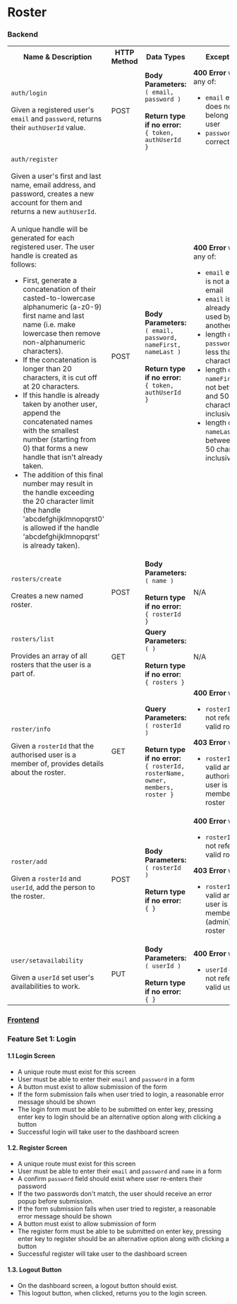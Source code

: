 # Roster

### Backend

<table>
  <tr>
    <th>Name & Description</th>
    <th>HTTP Method</th>
    <th style="width:18%">Data Types</th>
    <th style="width:32%">Exceptions</th>
  </tr>

  <tr>
    <td><code>auth/login</code><br /><br />Given a registered user's <code>email</code> and <code>password</code>, returns their <code>authUserId</code> value.</td>
    <td>POST</td>
    <td><b>Body Parameters:</b><br /><code>( email, password )</code><br /><br /><b>Return type if no error:</b><br /><code>{ token, authUserId }</code></td>
    <td>
      <b>400 Error</b> when any of:
      <ul>
        <li><code>email</code> entered does not belong to a user</li>
        <li><code>password</code> is not correct</li>
      </ul>
    </td>
  </tr>

  <tr>
    <td><code>auth/register</code><br /><br />Given a user's first and last name, email address, and password, creates a new account for them and returns a new <code>authUserId</code>.<br /><br />A unique handle will be generated for each registered user. The user handle is created as follows:
      <ul>
        <li>First, generate a concatenation of their casted-to-lowercase alphanumeric (a-z0-9) first name and last name (i.e. make lowercase then remove non-alphanumeric characters).</li>
        <li>If the concatenation is longer than 20 characters, it is cut off at 20 characters.</li>
        <li>If this handle is already taken by another user, append the concatenated names with the smallest number (starting from 0) that forms a new handle that isn't already taken.</li>
        <li>The addition of this final number may result in the handle exceeding the 20 character limit (the handle 'abcdefghijklmnopqrst0' is allowed if the handle 'abcdefghijklmnopqrst' is already taken).</li>
      </ul>
    </td>
    <td>POST</td>
    <td><b>Body Parameters:</b><br /><code>( email, password, nameFirst, nameLast )</code><br /><br /><b>Return type if no error:</b><br /><code>{ token, authUserId }</code></td>
    <td>
      <b>400 Error</b> when any of:
      <ul>
        <li><code>email</code> entered is not a valid email</li>
        <li><code>email</code> is already being used by another user</li>
        <li>length of <code>password</code> is less than 6 characters</li>
        <li>length of <code>nameFirst</code> is not between 1 and 50 characters inclusive</li>
        <li>length of <code>nameLast</code> is not between 1 and 50 characters inclusive</li>
      </ul>
    </td>
  </tr>

  <tr>
    <td><code>rosters/create</code><br /><br />Creates a new named roster.</td>
    <td>POST</td>
    <td><b>Body Parameters:</b><br /><code>( name )</code><br /><br /><b>Return type if no error:</b><br /><code>{ rosterId }</code></td>
    <td>N/A</td>
  </tr>

  <tr>
    <td><code>rosters/list</code><br /><br />Provides an array of all rosters that the user is a part of.</td>
    <td>GET</td>
    <td><b>Query Parameters:</b><br /><code>( )</code><br /><br /><b>Return type if no error:</b><br /><code>{ rosters }</code></td>
    <td>N/A</td>
  </tr>

  <tr>
    <td><code>roster/info</code><br /><br />Given a <code>rosterId</code> that the authorised user is a member of, provides details about the roster.</td>
    <td>GET</td>
    <td><b>Query Parameters:</b><br /><code>( rosterId )</code><br /><br /><b>Return type if no error:</b><br /><code>{ rosterId, rosterName, owner, members, roster }</code></td>
    <td>
      <b>400 Error</b> when:
      <ul>
        <li><code>rosterId</code> does not refer to a valid roster</li>
      </ul>
      <b>403 Error</b> when:
      <ul>
        <li><code>rosterId</code> is valid and the authorised user is not a member of the roster</li>
      </ul>
    </td>
  </tr>

  <tr>
    <td><code>roster/add</code><br /><br />Given a <code>rosterId</code> and <code>userId</code>, add the person to the roster.</td>
    <td>POST</td>
    <td><b>Body Parameters:</b><br /><code>( rosterId )</code><br /><br /><b>Return type if no error:</b><br /><code>{ }</code></td>
    <td>
      <b>400 Error</b> when:
      <ul>
        <li><code>rosterId</code> does not refer to a valid roster</li>
      </ul>
      <b>403 Error</b> when:
      <ul>
        <li><code>rosterId</code> is valid and the user is not a member/owner (admin) of the roster</li>
      </ul>
    </td>
  </tr>

  <tr>
    <td><code>user/setavailability</code><br /><br />Given a <code>userId</code> set user's availabilities to work.</td>
    <td>PUT</td>
    <td><b>Body Parameters:</b><br /><code>( userId )</code><br /><br /><b>Return type if no error:</b><br /><code>{ }</code></td>
    <td>
      <b>400 Error</b> when:
      <ul>
        <li><code>userId</code> does not refer to a valid user</li>
      </ul>
    </td>
  </tr>

</table> 

### <u>Frontend</u>

### Feature Set 1: Login

#### 1.1 Login Screen
 * A unique route must exist for this screen
 * User must be able to enter their `email` and `password` in a form
 * A button must exist to allow submission of the form
 * If the form submission fails when user tried to login, a reasonable error message should be shown
 * The login form must be able to be submitted on enter key, pressing enter key to login should be an alternative option along with clicking a button
 * Successful login will take user to the dashboard screen

#### 1.2. Register Screen
 * A unique route must exist for this screen
 * User must be able to enter their `email` and `password` and `name` in a form
 * A confirm `password` field should exist where user re-enters their password
 * If the two passwords don't match, the user should receive an error popup before submission.
 * If the form submission fails when user tried to register, a reasonable error message should be shown
 * A button must exist to allow submission of form
 * The register form must be able to be submitted on enter key, pressing enter key to register should be an alternative option along with clicking a button
 * Successful register will take user to the dashboard screen

 #### 1.3. Logout Button
 * On the dashboard screen, a logout button should exist.
 * This logout button, when clicked, returns you to the login screen.